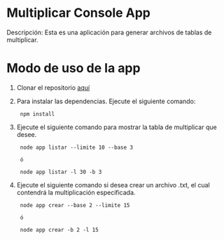 # Multiplicar Console App

Descripción: Esta es una aplicación para generar archivos de tablas de multiplicar.

# Modo de uso de la app
1. Clonar el repositorio [aquí](https://github.com/Andres25b/multiplicar-node)
2. Para instalar las dependencias. Ejecute el siguiente comando:

        npm install

3. Ejecute el siguiente comando para mostrar la tabla de multiplicar que desee.

        node app listar --limite 10 --base 3

        ó

        node app listar -l 30 -b 3

4. Ejecute el siguiente comando si desea crear un archivo .txt, el cual contendrá la multiplicación especificada.

        node app crear --base 2 --limite 15

        ó

        node app crear -b 2 -l 15


